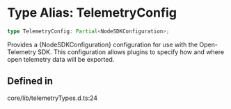 # Type Alias: TelemetryConfig

```ts
type TelemetryConfig: Partial<NodeSDKConfiguration>;
```

Provides a {NodeSDKConfiguration} configuration for use with the
Open-Telemetry SDK. This configuration allows plugins to specify how and
where open telemetry data will be exported.

## Defined in

core/lib/telemetryTypes.d.ts:24
